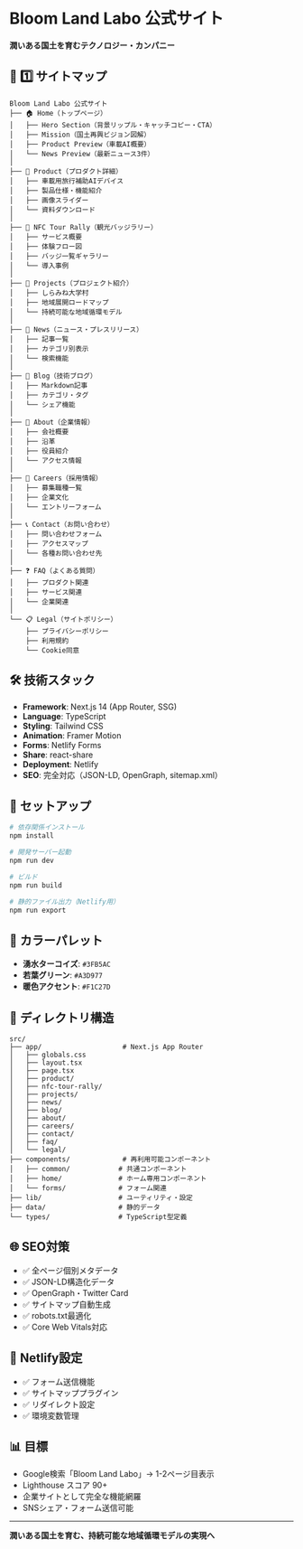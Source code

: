 # Bloom Land Labo 公式サイト

**潤いある国土を育むテクノロジー・カンパニー**

## 🌿 1️⃣ サイトマップ

```
Bloom Land Labo 公式サイト
├── 🏠 Home（トップページ）
│   ├── Hero Section（背景リップル・キャッチコピー・CTA）
│   ├── Mission（国土再興ビジョン図解）
│   ├── Product Preview（車載AI概要）
│   └── News Preview（最新ニュース3件）
│
├── 🚗 Product（プロダクト詳細）
│   ├── 車載用旅行補助AIデバイス
│   ├── 製品仕様・機能紹介
│   ├── 画像スライダー
│   └── 資料ダウンロード
│
├── 🎯 NFC Tour Rally（観光バッジラリー）
│   ├── サービス概要
│   ├── 体験フロー図
│   ├── バッジ一覧ギャラリー
│   └── 導入事例
│
├── 🌱 Projects（プロジェクト紹介）
│   ├── しらみね大学村
│   ├── 地域展開ロードマップ
│   └── 持続可能な地域循環モデル
│
├── 📰 News（ニュース・プレスリリース）
│   ├── 記事一覧
│   ├── カテゴリ別表示
│   └── 検索機能
│
├── 📝 Blog（技術ブログ）
│   ├── Markdown記事
│   ├── カテゴリ・タグ
│   └── シェア機能
│
├── 🏢 About（企業情報）
│   ├── 会社概要
│   ├── 沿革
│   ├── 役員紹介
│   └── アクセス情報
│
├── 💼 Careers（採用情報）
│   ├── 募集職種一覧
│   ├── 企業文化
│   └── エントリーフォーム
│
├── 📞 Contact（お問い合わせ）
│   ├── 問い合わせフォーム
│   ├── アクセスマップ
│   └── 各種お問い合わせ先
│
├── ❓ FAQ（よくある質問）
│   ├── プロダクト関連
│   ├── サービス関連
│   └── 企業関連
│
└── 📋 Legal（サイトポリシー）
    ├── プライバシーポリシー
    ├── 利用規約
    └── Cookie同意
```

## 🛠️ 技術スタック

- **Framework**: Next.js 14 (App Router, SSG)
- **Language**: TypeScript
- **Styling**: Tailwind CSS
- **Animation**: Framer Motion
- **Forms**: Netlify Forms
- **Share**: react-share
- **Deployment**: Netlify
- **SEO**: 完全対応（JSON-LD, OpenGraph, sitemap.xml）

## 🚀 セットアップ

```bash
# 依存関係インストール
npm install

# 開発サーバー起動
npm run dev

# ビルド
npm run build

# 静的ファイル出力（Netlify用）
npm run export
```

## 🎨 カラーパレット

- **湧水ターコイズ**: `#3FB5AC`
- **若葉グリーン**: `#A3D977`
- **暖色アクセント**: `#F1C27D`

## 📁 ディレクトリ構造

```
src/
├── app/                    # Next.js App Router
│   ├── globals.css
│   ├── layout.tsx
│   ├── page.tsx
│   ├── product/
│   ├── nfc-tour-rally/
│   ├── projects/
│   ├── news/
│   ├── blog/
│   ├── about/
│   ├── careers/
│   ├── contact/
│   ├── faq/
│   └── legal/
├── components/             # 再利用可能コンポーネント
│   ├── common/            # 共通コンポーネント
│   ├── home/              # ホーム専用コンポーネント
│   └── forms/             # フォーム関連
├── lib/                   # ユーティリティ・設定
├── data/                  # 静的データ
└── types/                 # TypeScript型定義
```

## 🌐 SEO対策

- ✅ 全ページ個別メタデータ
- ✅ JSON-LD構造化データ
- ✅ OpenGraph・Twitter Card
- ✅ サイトマップ自動生成
- ✅ robots.txt最適化
- ✅ Core Web Vitals対応

## 🚀 Netlify設定

- ✅ フォーム送信機能
- ✅ サイトマッププラグイン
- ✅ リダイレクト設定
- ✅ 環境変数管理

## 📊 目標

- Google検索「Bloom Land Labo」→ 1-2ページ目表示
- Lighthouse スコア 90+
- 企業サイトとして完全な機能網羅
- SNSシェア・フォーム送信可能

---

**潤いある国土を育む、持続可能な地域循環モデルの実現へ**
